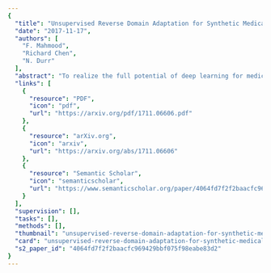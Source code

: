 ```yaml
---
{
  "title": "Unsupervised Reverse Domain Adaptation for Synthetic Medical Images via Adversarial Training",
  "date": "2017-11-17",
  "authors": [
    "F. Mahmood",
    "Richard Chen",
    "N. Durr"
  ],
  "abstract": "To realize the full potential of deep learning for medical imaging, large annotated datasets are required for training. Such datasets are difficult to acquire due to privacy issues, lack of experts available for annotation, underrepresentation of rare conditions, and poor standardization. The lack of annotated data has been addressed in conventional vision applications using synthetic images refined via unsupervised adversarial training to look like real images. However, this approach is difficult to extend to general medical imaging because of the complex and diverse set of features found in real human tissues. We propose a novel framework that uses a reverse flow, where adversarial training is used to make real medical images more like synthetic images, and clinically-relevant features are preserved via self-regularization. These domain-adapted synthetic-like images can then be accurately interpreted by networks trained on large datasets of synthetic medical images. We implement this approach on the notoriously difficult task of depth-estimation from monocular endoscopy which has a variety of applications in colonoscopy, robotic surgery, and invasive endoscopic procedures. We train a depth estimator on a large data set of synthetic images generated using an accurate forward model of an endoscope and an anatomically-realistic colon. Our analysis demonstrates that the structural similarity of endoscopy depth estimation in a real pig colon predicted from a network trained solely on synthetic data improved by 78.7% by using reverse domain adaptation.",
  "links": [
    {
      "resource": "PDF",
      "icon": "pdf",
      "url": "https://arxiv.org/pdf/1711.06606.pdf"
    },
    {
      "resource": "arXiv.org",
      "icon": "arxiv",
      "url": "https://arxiv.org/abs/1711.06606"
    },
    {
      "resource": "Semantic Scholar",
      "icon": "semanticscholar",
      "url": "https://www.semanticscholar.org/paper/4064fd7f2f2baacfc969429bbf075f98eabe83d2"
    }
  ],
  "supervision": [],
  "tasks": [],
  "methods": [],
  "thumbnail": "unsupervised-reverse-domain-adaptation-for-synthetic-medical-images-via-adversarial-training-thumb.jpg",
  "card": "unsupervised-reverse-domain-adaptation-for-synthetic-medical-images-via-adversarial-training-card.jpg",
  "s2_paper_id": "4064fd7f2f2baacfc969429bbf075f98eabe83d2"
}
---
```


